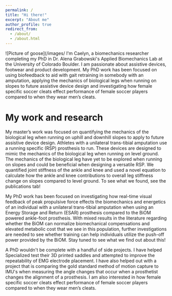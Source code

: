 ```yaml
---
permalink: /
title: "Hi there!"
excerpt: "About me"
author_profile: true
redirect_from: 
  - /about/
  - /about.html
---
```


![Picture of goose](/images/
I'm Caelyn, a biomechanics researcher completing my PhD in Dr. Alena Grabowski's Applied Biomechanics Lab at the University of Colorado Boulder. I am passionate about assistive devices, footwear and product development. My PhD work has been focused on using biofeedback to aid with gait retraining in somebody with an amputation, applying the mechanics of biological legs when running on slopes to future assistive device design and investigating how female specific soccer cleats effect performance of female soccer players compared to when they wear men’s cleats.

My work and research
======
My master’s work was focused on quantifying the mechanics of the biological leg when running on uphill and downhill slopes to apply to future assistive device design. Athletes with a unilateral trans-tibial amputation use a running specific (RSP) prosthesis to run. These devices are designed to mimic the mechanics of the biological leg when running on level ground. The mechanics of the biological leg have yet to be explored when running on slopes and could be beneficial when designing a versatile RSP. We quantified joint stiffness of the ankle and knee and used a novel equation to calculate how the ankle and knee contributions to overall leg stiffness change on slopes compared to level ground. To see what we found, see the publications tab!

My PhD work has been focused on investigating how real-time visual feedback of peak propulsive force effects the biomechanics and energetics of an individual with a unilateral trans-tibial amputation when using an Energy Storage and Return (ESAR) prosthesis compared to the BiOM powered ankle-foot prosthesis. With mixed results in the literature regarding whether the BiOM can normalize biomechanical compensations and elevated metabolic cost that we see in this population, further investigations are needed to see whether training can help individuals utilize the push-off power provided by the BiOM. Stay tuned to see what we find out about this!

A PhD wouldn't be complete with a handful of side projects. I have helped Specialized test their 3D printed saddles and attempted to improve the repeatability of EMG electrode placement. I have also helped out with a project that is comparing the gold standard method of motion capture to IMU's when measuring the angle changes that occur when a prosthetist changes the alignment of a prosthesis. I am also interested in how female specific soccer cleats effect performance of female soccer players compared to when they wear men’s cleats.

